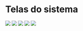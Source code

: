 <h1>Telas do sistema</h1>

![](Screenshot_20181024-202409.png)
![](Screenshot_20181024-202416.png)
![](Screenshot_20181024-202425.png)
![](Screenshot_20181024-202435.png)
![](Screenshot_20181024-202454.png)
